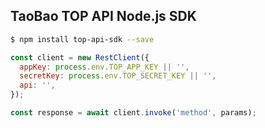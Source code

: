 ## TaoBao TOP API Node.js SDK



```sh
$ npm install top-api-sdk --save
```

```js
const client = new RestClient({
  appKey: process.env.TOP_APP_KEY || '',
  secretKey: process.env.TOP_SECRET_KEY || '',
  api: '',
});

const response = await client.invoke('method', params);
```

